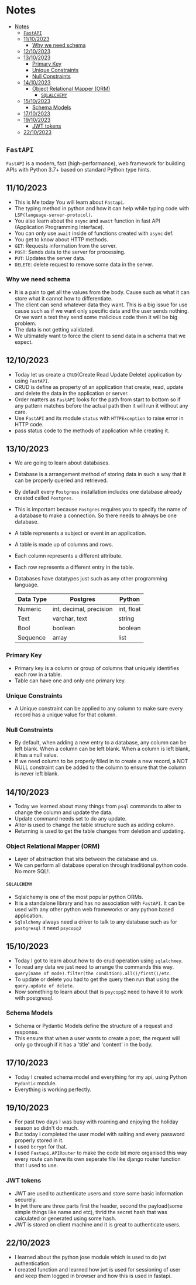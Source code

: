 # Notes

<!--toc:start-->
- [Notes](#notes)
  - [`FastAPI`](#fastapi)
  - [11/10/2023](#11102023)
    - [Why we need schema](#why-we-need-schema)
  - [12/10/2023](#12102023)
  - [13/10/2023](#13102023)
    - [Primary Key](#primary-key)
    - [Unique Constraints](#unique-constraints)
    - [Null Constraints](#null-constraints)
  - [14/10/2023](#14102023)
    - [Object Relational Mapper (ORM)](#object-relational-mapper-orm)
      - [`SQLALCHEMY`](#sqlalchemy)
  - [15/10/2023](#15102023)
    - [Schema Models](#schema-models)
  - [17/10/2023](#17102023)
  - [19/10/2023](#19102023)
    - [JWT tokens](#jwt-tokens)
  - [22/10/2023](#22102023)
<!--toc:end-->

## `FastAPI`

`FastAPI` is a modern, fast (high-performance), web framework for building APIs with Python 3.7+ based on standard Python type hints.

## 11/10/2023

- This is Me today You will learn about `Fastapi`.
- The typing method in python and how it can help while typing code with `LSP(language-server-protocol)`.
- You also learn about the `async` and `await` function in fast API (Application Programming Interface).
- You can only use `await` inside of functions created with `async` def.
- You get to know about HTTP methods.
- `GET`: Requests information from the server.
- `POST`: Sends data to the server for processing.
- `PUT`: Updates the server data.
- `DELETE`: delete request to remove some data in the server.

### Why we need schema

- It is a pain to get all the values from the body. Cause such as what it can store what it cannot how to differentiate.
- The client can send whatever data they want. This is a big issue for use cause such as if we want only specific data and the user sends nothing. Or we want a text they send some malicious code then it will be big problem.
- The data is not getting validated.
- We ultimately want to force the client to send data in a schema that we expect.

## 12/10/2023

- Today let us create a `CRUD`(Create Read Update Delete) application by using `FastAPI`.
- CRUD is define as property of an application that create, read, update and delete the data in the application or server.
- Order matters as `FastAPI` looks for the path from start to bottom so if any pattern matches before the actual path then it will run it without any care.
- Use `FastAPI` and its module `status` with `HTTPException` to raise error in HTTP code.
- pass status code to the methods of application while creating it.

## 13/10/2023

- We are going to learn about databases.
- Database is a arrangement method of storing data in such a way that it can be properly queried and retrieved.
- By default every `Postgress` installation includes one database already created called `Postgres`.
- This is important because `Postgres` requires you to specify the name of a database to make a connection. So there needs to always be one database.
- A table represents a subject or event in an application.
- A table is made up of columns and rows.
- Each column represents a different attribute.
- Each row represents a different entry in the table.
- Databases have datatypes just such as any other programming language.

  | Data Type | Postgres                | Python     |
  | --------- | ----------------------- | ---------- |
  | Numeric   | int, decimal, precision | int, float |
  | Text      | varchar, text           | string     |
  | Bool      | boolean                 | boolean    |
  | Sequence  | array                   | list       |

### Primary Key

- Primary key is a column or group of columns that uniquely identifies each row in a table.
- Table can have one and only one primary key.

### Unique Constraints

- A Unique constraint can be applied to any column to make sure every record has a unique value for that column.

### Null Constraints

- By default, when adding a new entry to a database, any column can be left blank. When a column can be left blank. When a column is left blank, it has a null value.
- If we need column to be properly filled in to create a new record, a NOT NULL constraint can be added to the column to ensure that the column is never left blank.

## 14/10/2023

- Today we learned about many things from `psql` commands to alter to change the column and update the data.
- Update command needs set to do any update.
- Alter is used to change the table structure such as adding column.
- Returning is used to get the table changes from deletion and updating.

### Object Relational Mapper (ORM)

- Layer of abstraction that sits between the database and us.
- We can perform all database operation through traditional python code. No more SQL!.

#### `SQLALCHEMY`

- Sqlalchemy is one of the most popular python ORMs.
- It is a standalone library and has no association with `FastAPI`. It can be used with any other python web frameworks or any python based application.
- `Sqlalchemy` always need a driver to talk to any database such as for `postgresql` it need `psycopg2`

## 15/10/2023

- Today I got to learn about how to do crud operation using `sqlalchmey`.
- To read any data we just need to arrange the commands this way. `query(name of mode).filter(the condition).all()/first()/etc`.
- To update or delete you had to get the query then run that using the `query.update of delete`.
- Now something to learn about that is `psycopg2` need to have it to work with postgresql.

### Schema Models

- Schema or Pydantic Models define the structure of a request and response.
- This ensure that when a user wants to create a post, the request will only go through if it has a 'title' and 'content' in the body.

## 17/10/2023

- Today I created schema model and everything for my api, using Python `Pydantic` module.
- Everything is working perfectly.

## 19/10/2023

- For past two days I was busy with roaming and enjoying the holiday season so didn't do much.
- But today i completed the user model with salting and every password properly stored in it.
- I used `bcrypt` for that.
- I used `Fastapi.APIRouter` to make the code bit more organised this way every route can have its own seperate file like django router function that I used to use.

### JWT tokens

- JWT are used to authenticate users and store some basic information securely.
- In jwt there are three parts first the header, second the payload(some simple things like name and etc), thrid the secret hash that was calculated or generated using some hash.
- JWT is stored on client machine and it is great to authenticate users.

## 22/10/2023

- I learned about the python jose module which is used to do jwt authentication.
- I created function and learned how jwt is used for sessioning of user and keep them logged in browser and how this is used in fastapi.
